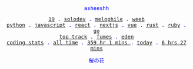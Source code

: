 <p align="center" style="color:blue"><samp>asheeshh</samp></p>        <p align="center" style="color:blue">        <samp>            <a href="">19</a> .            <a href="">solodev</a> .            <a href="">melophile</a> .            <a href="">weeb</a></br>            <a href="https://python.org/">python</a> .            <a href="https://nodejs.org/">javascript</a> .            <a href="https://reactjs.org/">react</a> .            <a href="https://nextjs.org/">nextjs</a> .            <a href="https://vuejs.org/">vue</a> .            <a href="https://rust-lang.org/">rust</a> .            <a href="https://ruby-lang.org/en/">ruby</a> .            <a href="https://go.dev/">go</a></br>            <a href="https://open.spotify.com/track/7fJALFBexDXzu0QdatF5O4">top track</a> .            <a href="https://open.spotify.com/track/7fJALFBexDXzu0QdatF5O4">fumes</a> .            <a href="https://open.spotify.com/track/7fJALFBexDXzu0QdatF5O4">eden</a></br>            <a href="https://wakatime.com/@asheeshh">coding stats</a> .            <a href="https://wakatime.com/@asheeshh">all time</a> .            <a href="https://wakatime.com/@asheeshh">            359 hr 1 mins        </a> .            <a href="https://wakatime.com/@asheeshh">today</a> .            <a href="https://wakatime.com/@asheeshh">6 hrs 27 mins</a>        </samp>        </p>        <p align="center" style="color:blue"><samp>桜の花</samp></p>
